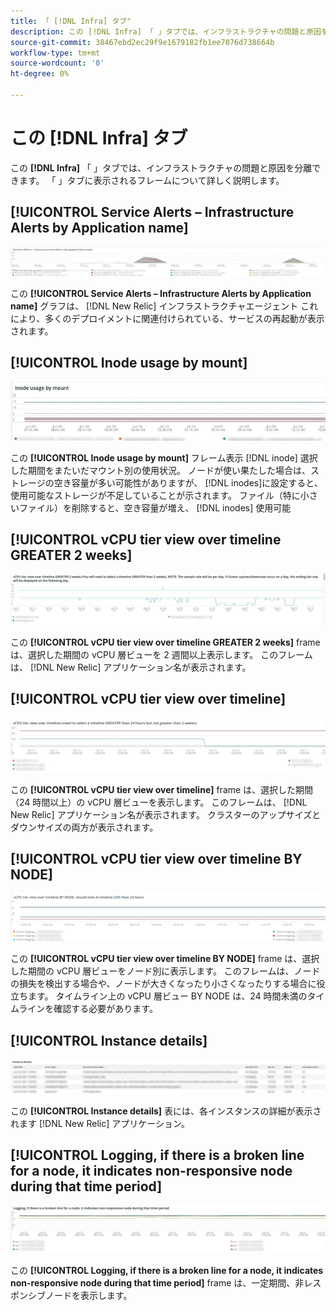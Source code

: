 ```yaml
---
title: 「 [!DNL Infra] タブ"
description: この [!DNL Infra] 「 」タブでは、インフラストラクチャの問題と原因を分離できます。
source-git-commit: 38467ebd2ec29f9e1679182fb1ee7076d738664b
workflow-type: tm+mt
source-wordcount: '0'
ht-degree: 0%

---
```



# この [!DNL Infra] タブ

この **[!DNL Infra]** 「 」タブでは、インフラストラクチャの問題と原因を分離できます。 「 」タブに表示されるフレームについて詳しく説明します。

## [!UICONTROL Service Alerts – Infrastructure Alerts by Application name]

![サービスアラート](../../assets/tools/observation-for-adobe-commerce/service-alerts.jpg)

この **[!UICONTROL Service Alerts – Infrastructure Alerts by Application name]** グラフは、 [!DNL New Relic] インフラストラクチャエージェント これにより、多くのデプロイメントに関連付けられている、サービスの再起動が表示されます。

## [!UICONTROL Inode usage by mount]

![マウント別の i ノード使用量](../../assets/tools/observation-for-adobe-commerce/inode-usage-mount.jpg)

この **[!UICONTROL Inode usage by mount]** フレーム表示 [!DNL inode] 選択した期間をまたいだマウント別の使用状況。 ノードが使い果たした場合は、ストレージの空き容量が多い可能性がありますが、 [!DNL inodes]に設定すると、使用可能なストレージが不足していることが示されます。 ファイル（特に小さいファイル）を削除すると、空き容量が増え、 [!DNL inodes] 使用可能

## [!UICONTROL vCPU tier view over timeline GREATER 2 weeks]

![タイムライン上の vCPU 層ビュー 2 週間以上](../../assets/tools/observation-for-adobe-commerce/vCPU-tier.jpg)

この **[!UICONTROL vCPU tier view over timeline GREATER 2 weeks]** frame は、選択した期間の vCPU 層ビューを 2 週間以上表示します。 このフレームは、 [!DNL New Relic] アプリケーション名が表示されます。

## [!UICONTROL vCPU tier view over timeline]

![タイムライン上の vCPU 層ビュー](../../assets/tools/observation-for-adobe-commerce/vcpu-tier-24.jpg)

この **[!UICONTROL vCPU tier view over timeline]** frame は、選択した期間（24 時間以上）の vCPU 層ビューを表示します。 このフレームは、 [!DNL New Relic] アプリケーション名が表示されます。 クラスターのアップサイズとダウンサイズの両方が表示されます。

## [!UICONTROL vCPU tier view over timeline BY NODE]

![NODE 別のタイムライン上の vCPU 層ビュー](../../assets/tools/observation-for-adobe-commerce/infra_by_node.png)

この **[!UICONTROL vCPU tier view over timeline BY NODE]** frame は、選択した期間の vCPU 層ビューをノード別に表示します。 このフレームは、ノードの損失を検出する場合や、ノードが大きくなったり小さくなったりする場合に役立ちます。 タイムライン上の vCPU 層ビュー BY NODE は、24 時間未満のタイムラインを確認する必要があります。

## [!UICONTROL Instance details]

![インスタンスの詳細](../../assets/tools/observation-for-adobe-commerce/instance-details.jpg)

この **[!UICONTROL Instance details]** 表には、各インスタンスの詳細が表示されます [!DNL New Relic] アプリケーション。

## [!UICONTROL Logging, if there is a broken line for a node, it indicates non-responsive node during that time period]

![非レスポンシブノード](../../assets/tools/observation-for-adobe-commerce/non-responsive-node.jpg)

この **[!UICONTROL Logging, if there is a broken line for a node, it indicates non-responsive node during that time period]** frame は、一定期間、非レスポンシブノードを表示します。
